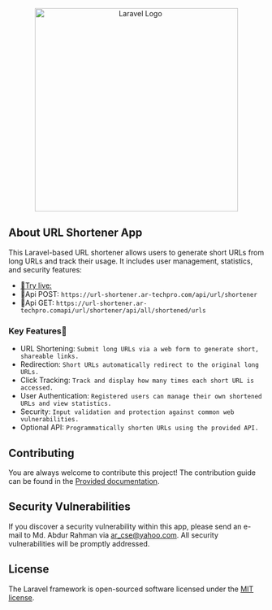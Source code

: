 <p align="center"><a href="https://laravel.com" target="_blank"><img src="https://raw.githubusercontent.com/laravel/art/master/logo-lockup/5%20SVG/2%20CMYK/1%20Full%20Color/laravel-logolockup-cmyk-red.svg" width="400" alt="Laravel Logo"></a></p>

## About URL Shortener App

This Laravel-based URL shortener allows users to generate short URLs from long URLs and track their usage. It includes user management, statistics, and security features:

- [🚀Try live:](https://url-shortener.ar-techpro.com)
- 📂Api POST: ```https://url-shortener.ar-techpro.com/api/url/shortener```
- 🚚Api GET: ```https://url-shortener.ar-techpro.comapi/url/shortener/api/all/shortened/urls```


### Key Features🎉
- URL Shortening: ```Submit long URLs via a web form to generate short, shareable links.```
- Redirection: ```Short URLs automatically redirect to the original long URLs.```
- Click Tracking: ```Track and display how many times each short URL is accessed.```
- User Authentication: ```Registered users can manage their own shortened URLs and view statistics.```
- Security: ```Input validation and protection against common web vulnerabilities.```
- Optional API: ```Programmatically shorten URLs using the provided API.```

## Contributing

You are always welcome to contribute this project! The contribution guide can be found in the [Provided documentation](#).

## Security Vulnerabilities

If you discover a security vulnerability within this app, please send an e-mail to Md. Abdur Rahman via [ar_cse@yahoo.com](mailto:ar_cse@yahoo.com). All security vulnerabilities will be promptly addressed.

## License

The Laravel framework is open-sourced software licensed under the [MIT license](https://opensource.org/licenses/MIT).
